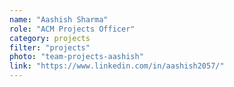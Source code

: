 ```yaml
---
name: "Aashish Sharma"
role: "ACM Projects Officer"
category: projects
filter: "projects"
photo: "team-projects-aashish"
link: "https://www.linkedin.com/in/aashish2057/"
---
```

